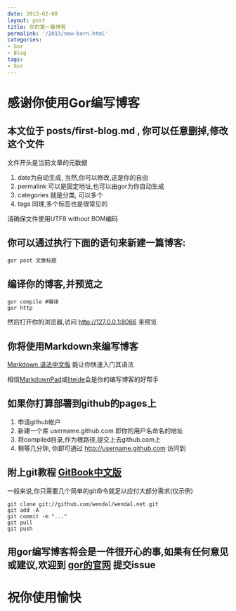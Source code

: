 ```yaml
---
date: 2013-02-08
layout: post
title: 你的第一篇博客
permalink: '/2013/new-born.html'
categories:
- Gor
- Blog
tags:
- Gor
---
```


感谢你使用Gor编写博客
===================

本文位于 posts/first-blog.md , 你可以任意删掉,修改这个文件
----------------------------------

文件开头是当前文章的元数据

1. date为自动生成, 当然,你可以修改,这是你的自由
2. permalink 可以是固定地址,也可以由gor为你自动生成
3. categories 就是分类, 可以多个
4. tags 同理,多个标签也是很常见的

请确保文件使用UTF8 without BOM编码

你可以通过执行下面的语句来新建一篇博客:
-----------------------------------

	gor post 文章标题

编译你的博客,并预览之
-------------------

	gor compile #编译
	gor http

然后打开你的浏览器,访问 http://127.0.0.1:8066 来预览

你将使用Markdown来编写博客
-------------------------

[Markdown 语法中文版](http://wowubuntu.com/markdown/) 能让你快速入门其语法

相信[MarkdownPad](http://markdownpad.com)或[liteide](http://code.google.com/p/liteide/)会是你的编写博客的好帮手

如果你打算部署到github的pages上
------------------------------

1. 申请github帐户
2. 新建一个库 username.github.com 即你的用户名命名的地址
3. 将compiled目录,作为根路径,提交上去github.com上
4. 稍等几分钟, 你即可通过 http://username.github.com 访问到

附上git教程 [GitBook中文版](http://gitbook.liuhui998.com/)
----------------------------------------------------

一般来说,你只需要几个简单的git命令就足以应付大部分需求(仅示例)

	git clone git://github.com/wendal/wendal.net.git
	git add -A
	git commit -m "..."
	git pull
	git push

用gor编写博客将会是一件很开心的事,如果有任何意见或建议,欢迎到 [gor的官网](http://github.com/wendal/gor) 提交issue
-------------------------------------------------

祝你使用愉快
===========